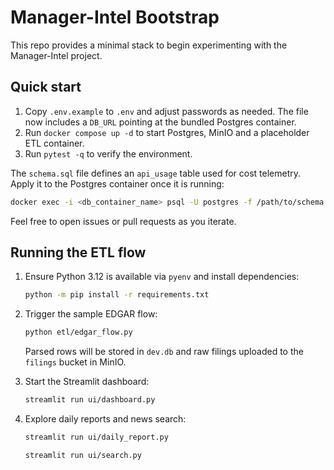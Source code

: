 # Manager-Intel Bootstrap

This repo provides a minimal stack to begin experimenting with the Manager-Intel project.

## Quick start

1. Copy `.env.example` to `.env` and adjust passwords as needed. The file now
   includes a `DB_URL` pointing at the bundled Postgres container.
2. Run `docker compose up -d` to start Postgres, MinIO and a placeholder ETL container.
3. Run `pytest -q` to verify the environment.

The `schema.sql` file defines an `api_usage` table used for cost telemetry. Apply it to the Postgres container once it is running:

```bash
docker exec -i <db_container_name> psql -U postgres -f /path/to/schema.sql
```

Feel free to open issues or pull requests as you iterate.

## Running the ETL flow

1. Ensure Python 3.12 is available via `pyenv` and install dependencies:
   ```bash
   python -m pip install -r requirements.txt
   ```
2. Trigger the sample EDGAR flow:
   ```bash
   python etl/edgar_flow.py
   ```
   Parsed rows will be stored in `dev.db` and raw filings uploaded to the `filings` bucket in MinIO.

3. Start the Streamlit dashboard:
   ```bash
   streamlit run ui/dashboard.py
   ```

4. Explore daily reports and news search:
   ```bash
   streamlit run ui/daily_report.py
   ```
   ```bash
   streamlit run ui/search.py
   ```
